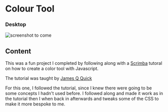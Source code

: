 # Colour Tool

### Desktop

![screenshot to come](./images/preview.jpg)

## Content

This was a fun project I completed by following along with a [Scrimba](https://scrimba.com/build-a-color-tool-in-vanilla-javascript-c01n) tutoral on how to create a color tool with Javascript.

The tutorial was taught by [James Q Quick](https://www.jamesqquick.com/)

For this one, I followed the tutorial, since I knew there were going to be some concepts I hadn't used before. I followed along and made it work as in the tutorial then I when back in afterwards and tweaks some of the CSS to make it more bespoke to me.
